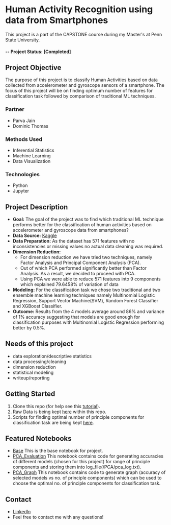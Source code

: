 # Human Activity Recognition using data from Smartphones
This project is a part of the CAPSTONE course during my Master's at Penn State University.

#### -- Project Status: [Completed]

## Project Objective
The purpose of this project is to classify Human Activities based on data collected from accelerometer and gyroscope sensors of a smartphone. The focus of this project will be on finding optimum number of features for classification task followed by comparison of traditional ML techniques.

### Partner
* Parva Jain
* Dominic Thomas

### Methods Used
* Inferential Statistics
* Machine Learning
* Data Visualization

### Technologies
* Python
* Jupyter

## Project Description
* **Goal:** The goal of the project was to find which traditional ML technique performs better for the classification of human activities based on accelerometer and gyroscope data from smartphones?
* **Data Source:** [Kaggle](https://www.kaggle.com/datasets/uciml/human-activity-recognition-with-smartphones)
* **Data Preparation:** As the dataset has 571 features with no inconsistencies or missing values no actual data cleaning was required.
* **Dimension Reduction:**
  * For dimension reduction we have tried two techniques, namely Factor Analysis and Principal Component Analysis (PCA).
  * Out of which PCA performed significantly better than Factor Analysis. As a result, we decided to proceed with PCA.
  * Using PCA we were able to reduce 571 features into 9 components which explained 79.6458% of variation of data
* **Modeling:** For the classification task we chose two traditional and two ensemble machine learning techniques namely Multinomial Logistic Regression, Support Vector Machine(SVM), Random Forest Classifier and XGBoost Classifier.
* **Outcome:** Results from the 4 models average around 86% and variance of 1% accuracy suggesting that models are good enough for classification purposes with Multinomial Logistic Regression performing better by 0.5%.

## Needs of this project
- data exploration/descriptive statistics
- data processing/cleaning
- dimension reduction
- statistical modeling
- writeup/reporting

## Getting Started
1. Clone this repo (for help see this [tutorial](https://help.github.com/articles/cloning-a-repository/)).
2. Raw Data is being kept [here](/Data/) within this repo.    
3. Scripts for finding optimal number of principle components for classification task are being kept [here](/PCA/).

## Featured Notebooks
* [Base](/HAR_base.ipynb) This is the base notebook for project.
* [PCA_Evaluation](/PCA/PC_Evaluation.ipynb) This notebook contains code for generating accuracies of different models (chosen for this project) for range of principle components and storing them into log_file(/PCA/pca_log.txt).
* [PCA_Graph](/PCA/PC_Graph.ipynb) This notebook contains code to generate graph (accuracy of selected models vs no. of principle components) which can be used to choose the optimal no. of principle components for classification task.

## Contact
* [LinkedIn](https://www.linkedin.com/in/akshay2718/)
* Feel free to contact me with any questions!